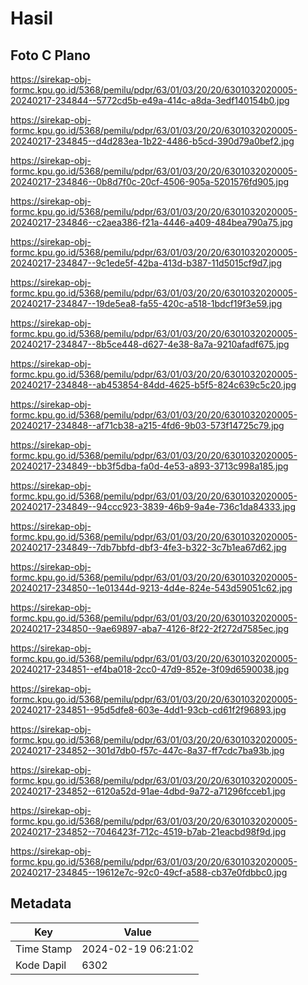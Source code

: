 # Hasil

## Foto C Plano

https://sirekap-obj-formc.kpu.go.id/5368/pemilu/pdpr/63/01/03/20/20/6301032020005-20240217-234844--5772cd5b-e49a-414c-a8da-3edf140154b0.jpg

https://sirekap-obj-formc.kpu.go.id/5368/pemilu/pdpr/63/01/03/20/20/6301032020005-20240217-234845--d4d283ea-1b22-4486-b5cd-390d79a0bef2.jpg

https://sirekap-obj-formc.kpu.go.id/5368/pemilu/pdpr/63/01/03/20/20/6301032020005-20240217-234846--0b8d7f0c-20cf-4506-905a-5201576fd905.jpg

https://sirekap-obj-formc.kpu.go.id/5368/pemilu/pdpr/63/01/03/20/20/6301032020005-20240217-234846--c2aea386-f21a-4446-a409-484bea790a75.jpg

https://sirekap-obj-formc.kpu.go.id/5368/pemilu/pdpr/63/01/03/20/20/6301032020005-20240217-234847--9c1ede5f-42ba-413d-b387-11d5015cf9d7.jpg

https://sirekap-obj-formc.kpu.go.id/5368/pemilu/pdpr/63/01/03/20/20/6301032020005-20240217-234847--19de5ea8-fa55-420c-a518-1bdcf19f3e59.jpg

https://sirekap-obj-formc.kpu.go.id/5368/pemilu/pdpr/63/01/03/20/20/6301032020005-20240217-234847--8b5ce448-d627-4e38-8a7a-9210afadf675.jpg

https://sirekap-obj-formc.kpu.go.id/5368/pemilu/pdpr/63/01/03/20/20/6301032020005-20240217-234848--ab453854-84dd-4625-b5f5-824c639c5c20.jpg

https://sirekap-obj-formc.kpu.go.id/5368/pemilu/pdpr/63/01/03/20/20/6301032020005-20240217-234848--af71cb38-a215-4fd6-9b03-573f14725c79.jpg

https://sirekap-obj-formc.kpu.go.id/5368/pemilu/pdpr/63/01/03/20/20/6301032020005-20240217-234849--bb3f5dba-fa0d-4e53-a893-3713c998a185.jpg

https://sirekap-obj-formc.kpu.go.id/5368/pemilu/pdpr/63/01/03/20/20/6301032020005-20240217-234849--94ccc923-3839-46b9-9a4e-736c1da84333.jpg

https://sirekap-obj-formc.kpu.go.id/5368/pemilu/pdpr/63/01/03/20/20/6301032020005-20240217-234849--7db7bbfd-dbf3-4fe3-b322-3c7b1ea67d62.jpg

https://sirekap-obj-formc.kpu.go.id/5368/pemilu/pdpr/63/01/03/20/20/6301032020005-20240217-234850--1e01344d-9213-4d4e-824e-543d59051c62.jpg

https://sirekap-obj-formc.kpu.go.id/5368/pemilu/pdpr/63/01/03/20/20/6301032020005-20240217-234850--9ae69897-aba7-4126-8f22-2f272d7585ec.jpg

https://sirekap-obj-formc.kpu.go.id/5368/pemilu/pdpr/63/01/03/20/20/6301032020005-20240217-234851--ef4ba018-2cc0-47d9-852e-3f09d6590038.jpg

https://sirekap-obj-formc.kpu.go.id/5368/pemilu/pdpr/63/01/03/20/20/6301032020005-20240217-234851--95d5dfe8-603e-4dd1-93cb-cd61f2f96893.jpg

https://sirekap-obj-formc.kpu.go.id/5368/pemilu/pdpr/63/01/03/20/20/6301032020005-20240217-234852--301d7db0-f57c-447c-8a37-ff7cdc7ba93b.jpg

https://sirekap-obj-formc.kpu.go.id/5368/pemilu/pdpr/63/01/03/20/20/6301032020005-20240217-234852--6120a52d-91ae-4dbd-9a72-a71296fcceb1.jpg

https://sirekap-obj-formc.kpu.go.id/5368/pemilu/pdpr/63/01/03/20/20/6301032020005-20240217-234852--7046423f-712c-4519-b7ab-21eacbd98f9d.jpg

https://sirekap-obj-formc.kpu.go.id/5368/pemilu/pdpr/63/01/03/20/20/6301032020005-20240217-234845--19612e7c-92c0-49cf-a588-cb37e0fdbbc0.jpg


## Metadata

| Key        | Value               |
| ---------- | ------------------- |
| Time Stamp | 2024-02-19 06:21:02 |
| Kode Dapil | 6302                |



